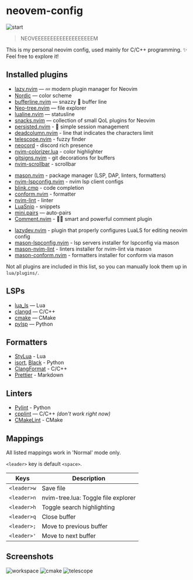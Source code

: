 # neovem-config

![start](https://github.com/user-attachments/assets/dcafbb3d-cb19-4b22-b8b6-6db6f3249692)

> NEOVEEEEEEEEEEEEEEEEEEEM

This is my personal neovim config, used mainly for C/C++ programming. ✨ Feel free to explore it!

## Installed plugins

- [lazy.nvim](https://github.com/folke/lazy.nvim) — 💤 modern plugin manager for Neovim
- [Nordic](https://github.com/AlexvZyl/nordic.nvim) — color scheme
- [bufferline.nvim](https://github.com/akinsho/bufferline.nvim) — snazzy 💅 buffer line
- [Neo-tree.nvim](https://github.com/nvim-neo-tree/neo-tree.nvim) — file explorer
- [lualine.nvim](https://github.com/nvim-lualine/lualine.nvim) — statusline
- [snacks.nvim](https://github.com/folke/snacks.nvim) — collection of small QoL plugins for Neovim
- [persisted.nvim](https://github.com/olimorris/persisted.nvim) - 💾 simple session management
- [deadcolumn.nvim](https://github.com/Bekaboo/deadcolumn.nvim) - line that indicates the characters limit
- [telescope.nvim](https://github.com/nvim-telescope/telescope.nvim) - fuzzy finder
- [neocord](https://github.com/IogaMaster/neocord) - discord rich presence
- [nvim-colorizer.lua](https://github.com/norcalli/nvim-colorizer.lua) - color highlighter
- [gitsigns.nvim](https://github.com/lewis6991/gitsigns.nvim) - git decorations for buffers
- [nvim-scrollbar](https://github.com/petertriho/nvim-scrollbar) - scrollbar
<!-- Code -->
- [mason.nvim](https://github.com/williamboman/mason.nvim) - package manager (LSP, DAP, linters, formatters)
- [nvim-lspconfig.nvim](https://github.com/neovim/nvim-lspconfig) - nvim lsp client configs
- [blink.cmp](https://github.com/Saghen/blink.cmp) - code completion
- [conform.nvim](https://github.com/stevearc/conform.nvim) - formatter
- [nvim-lint](https://github.com/mfussenegger/nvim-lint) - linter
- [LuaSnip](https://github.com/L3MON4D3/LuaSnip) - snippets
- [mini.pairs](https://github.com/echasnovski/mini.pairs) — auto-pairs
- [Comment.nvim](https://github.com/numToStr/Comment.nvim) - 🧠💪 smart and powerful comment plugin
<!-- Others -->
- [lazydev.nvim](https://github.com/folke/lazydev.nvim) - plugin that properly configures LuaLS for editing neovim config
- [mason-lspconfig.nvim](https://github.com/williamboman/mason-lspconfig.nvim) - lsp servers installer for lspconfig via mason
- [mason-nvim-lint](https://github.com/rshkarin/mason-nvim-lint) - linters installer for nvim-lint via mason
- [mason-conform.nvim](https://github.com/zapling/mason-conform.nvim) - formatters installer for conform via mason

Not all plugins are included in this list, so you can manually look them up in `lua/plugins/`.

## LSPs

- [lua_ls](https://github.com/neovim/nvim-lspconfig/blob/master/doc/configs.md#lua_ls) — Lua
- [clangd](https://github.com/neovim/nvim-lspconfig/blob/master/doc/configs.md#clangd) — C/C++
- [cmake](https://github.com/neovim/nvim-lspconfig/blob/master/doc/configs.md#cmake) — CMake
- [pylsp](https://github.com/neovim/nvim-lspconfig/blob/master/doc/configs.md#pylsp) — Python

## Formatters

- [StyLua](https://github.com/JohnnyMorganz/StyLua) - Lua
- [isort](https://github.com/PyCQA/isort), [Black](https://github.com/psf/black) - Python
- [ClangFormat](https://clang.llvm.org/docs/ClangFormat.html) - C/C++
- [Prettier](https://github.com/prettier/prettier) - Markdown

## Linters

- [Pylint](https://pylint.org) - Python
- [cpplint](https://github.com/cpplint/cpplint) — C/C++ _(don't work right now)_
- [CMakeLint](https://github.com/cmake-lint/cmake-lint) - CMake

## Mappings

All listed mappings work in 'Normal' mode only.

`<leader>` key is default `<space>`.

| Keys        | Description                         |
| ----------- | ----------------------------------- |
| `<leader>w` | Save file                           |
| `<leader>n` | nvim-tree.lua: Toggle file explorer |
| `<leader>h` | Toggle search highlighting          |
| `<leader>q` | Close buffer                        |
| `<leader>;` | Move to previous buffer             |
| `<leader>'` | Move to next buffer                 |

## Screenshots

![workspace](https://github.com/user-attachments/assets/fad05d5a-d62f-4b58-8d18-a79cbed28c35)
![cmake](https://github.com/user-attachments/assets/409c0800-5612-4129-a885-89ddc3701704)
![telescope](https://github.com/user-attachments/assets/74459ba9-71e2-4c2b-b473-76b588508bde)

